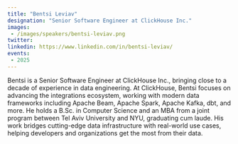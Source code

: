 ```yaml
---
title: "Bentsi Leviav"
designation: "Senior Software Engineer at ClickHouse Inc."
images:
 - /images/speakers/bentsi-leviav.png
twitter: 
linkedin: https://www.linkedin.com/in/bentsi-leviav/
events:
 - 2025
---
```


Bentsi is a Senior Software Engineer at ClickHouse Inc., bringing close to a decade of experience in data engineering. At ClickHouse, Bentsi focuses on advancing the integrations ecosystem, working with modern data frameworks including Apache Beam, Apache Spark, Apache Kafka, dbt, and more. He holds a B.Sc. in Computer Science and an MBA from a joint program between Tel Aviv University and NYU, graduating cum laude. His work bridges cutting-edge data infrastructure with real-world use cases, helping developers and organizations get the most from their data. 